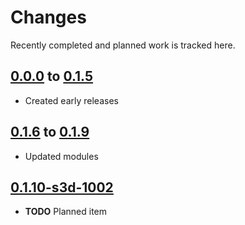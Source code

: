 # Changes
Recently completed and planned work is tracked here.

## [0.0.0](.) to [0.1.5](.)
- Created early releases

## [0.1.6](.) to [0.1.9](.)
- Updated modules

## [0.1.10-s3d-1002](.)
- **TODO** Planned item
